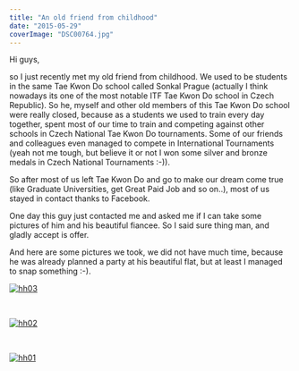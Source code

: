 ```yaml
---
title: "An old friend from childhood"
date: "2015-05-29"
coverImage: "DSC00764.jpg"
---
```


Hi guys,

so I just recently met my old friend from childhood. We used to be students in the same Tae Kwon Do school called Sonkal Prague (actually I think nowadays its one of the most notable ITF Tae Kwon Do school in Czech Republic). So he, myself and other old members of this Tae Kwon Do school were really closed, because as a students we used to train every day together, spent most of our time to train and competing against other schools in Czech National Tae Kwon Do tournaments. Some of our friends and colleagues even managed to compete in International Tournaments (yeah not me tough, but believe it or not I won some silver and bronze medals in Czech National Tournaments :-)).

So after most of us left Tae Kwon Do and go to make our dream come true (like Graduate Universities, get Great Paid Job and so on..), most of us stayed in contact thanks to Facebook.

One day this guy just contacted me and asked me if I can take some pictures of him and his beautiful fiancee. So I said sure thing man, and gladly accept is offer.

And here are some pictures we took, we did not have much time, because he was already planned a party at his beautiful flat, but at least I managed to snap something :-).

[![hh03](images/DSC00764-1024x683.jpg)](http://haihanguyen.eu/wp-content/uploads/2015/05/DSC00764.jpg)

 

[![hh02](images/DSC00776-1024x683.jpg)](http://haihanguyen.eu/wp-content/uploads/2015/05/DSC00776.jpg)

 

[![hh01](images/DSC00774-1024x683.jpg)](http://haihanguyen.eu/wp-content/uploads/2015/05/DSC00774.jpg)
